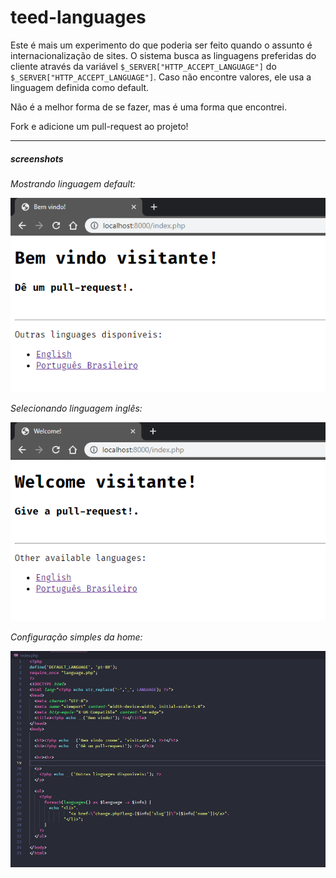 # teed-languages

Este é mais um experimento do que poderia ser feito quando o assunto é internacionalização de sites.
O sistema busca as linguagens preferidas do cliente através da variável `$_SERVER["HTTP_ACCEPT_LANGUAGE"]` do `$_SERVER["HTTP_ACCEPT_LANGUAGE"]`.
Caso não encontre valores, ele usa a linguagem definida como default.

Não é a melhor forma de se fazer, mas é uma forma que encontrei.

Fork e adicione um pull-request ao projeto!

---

##### screenshots

*Mostrando linguagem default:*

![screenshot 1](prints/1.png)

*Selecionando linguagem inglês:*

![screenshot 2](prints/2.png)

*Configuração simples da home:*

![screenshot 3](prints/3.png)